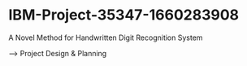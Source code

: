 # IBM-Project-35347-1660283908
A Novel Method for Handwritten Digit Recognition System

--> Project Design & Planning

